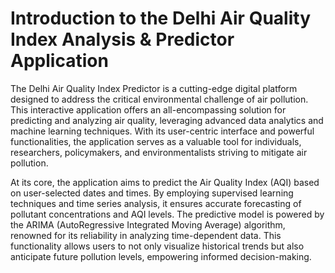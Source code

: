 # Introduction to the Delhi Air Quality Index Analysis & Predictor Application
The Delhi Air Quality Index Predictor is a cutting-edge digital platform designed to address the critical environmental challenge of air pollution. This interactive application offers an all-encompassing solution for predicting and analyzing air quality, leveraging advanced data analytics and machine learning techniques. With its user-centric interface and powerful functionalities, the application serves as a valuable tool for individuals, researchers, policymakers, and environmentalists striving to mitigate air pollution.

At its core, the application aims to predict the Air Quality Index (AQI) based on user-selected dates and times. By employing supervised learning techniques and time series analysis, it ensures accurate forecasting of pollutant concentrations and AQI levels. The predictive model is powered by the ARIMA (AutoRegressive Integrated Moving Average) algorithm, renowned for its reliability in analyzing time-dependent data. This functionality allows users to not only visualize historical trends but also anticipate future pollution levels, empowering informed decision-making.
